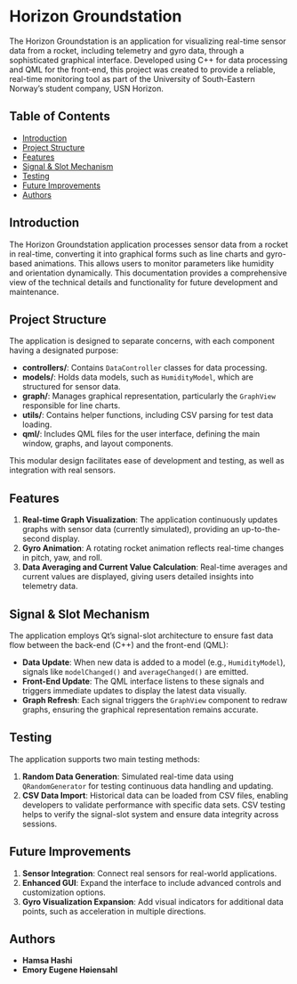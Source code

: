 # Horizon Groundstation

The Horizon Groundstation is an application for visualizing real-time sensor data from a rocket, including telemetry and gyro data, through a sophisticated graphical interface. Developed using C++ for data processing and QML for the front-end, this project was created to provide a reliable, real-time monitoring tool as part of the University of South-Eastern Norway’s student company, USN Horizon.

## Table of Contents

- [Introduction](#introduction)
- [Project Structure](#project-structure)
- [Features](#features)
- [Signal & Slot Mechanism](#signal--slot-mechanism)
- [Testing](#testing)
- [Future Improvements](#future-improvements)
- [Authors](#authors)

## Introduction

The Horizon Groundstation application processes sensor data from a rocket in real-time, converting it into graphical forms such as line charts and gyro-based animations. This allows users to monitor parameters like humidity and orientation dynamically. This documentation provides a comprehensive view of the technical details and functionality for future development and maintenance.

## Project Structure

The application is designed to separate concerns, with each component having a designated purpose:

- **controllers/**: Contains `DataController` classes for data processing.
- **models/**: Holds data models, such as `HumidityModel`, which are structured for sensor data.
- **graph/**: Manages graphical representation, particularly the `GraphView` responsible for line charts.
- **utils/**: Contains helper functions, including CSV parsing for test data loading.
- **qml/**: Includes QML files for the user interface, defining the main window, graphs, and layout components.

This modular design facilitates ease of development and testing, as well as integration with real sensors.

## Features

1. **Real-time Graph Visualization**: The application continuously updates graphs with sensor data (currently simulated), providing an up-to-the-second display.
2. **Gyro Animation**: A rotating rocket animation reflects real-time changes in pitch, yaw, and roll.
3. **Data Averaging and Current Value Calculation**: Real-time averages and current values are displayed, giving users detailed insights into telemetry data.

## Signal & Slot Mechanism

The application employs Qt’s signal-slot architecture to ensure fast data flow between the back-end (C++) and the front-end (QML):

- **Data Update**: When new data is added to a model (e.g., `HumidityModel`), signals like `modelChanged()` and `averageChanged()` are emitted.
- **Front-End Update**: The QML interface listens to these signals and triggers immediate updates to display the latest data visually.
- **Graph Refresh**: Each signal triggers the `GraphView` component to redraw graphs, ensuring the graphical representation remains accurate.

## Testing

The application supports two main testing methods:

1. **Random Data Generation**: Simulated real-time data using `QRandomGenerator` for testing continuous data handling and updating.
2. **CSV Data Import**: Historical data can be loaded from CSV files, enabling developers to validate performance with specific data sets. CSV testing helps to verify the signal-slot system and ensure data integrity across sessions.

## Future Improvements

1. **Sensor Integration**: Connect real sensors for real-world applications.
2. **Enhanced GUI**: Expand the interface to include advanced controls and customization options.
3. **Gyro Visualization Expansion**: Add visual indicators for additional data points, such as acceleration in multiple directions.

## Authors

- **Hamsa Hashi**
- **Emory Eugene Høiensahl**

